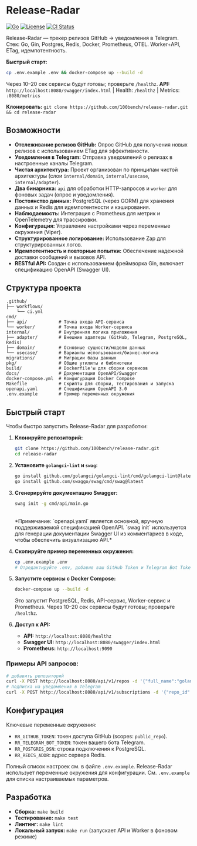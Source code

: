 # Release-Radar

[![Go](https://img.shields.io/github/go-mod/go-version/100bench/release-radar?style=flat-square)](https://go.dev/)
[![License](https://img.shields.io/github/license/100bench/release-radar?style=flat-square)](LICENSE)
[![CI Status](https://img.shields.io/github/actions/workflow/status/100bench/release-radar/ci.yml?branch=main&style=flat-square)](https://github.com/100bench/release-radar/actions/workflows/ci.yml)

Release-Radar — трекер релизов GitHub → уведомления в Telegram.
Стек: Go, Gin, Postgres, Redis, Docker, Prometheus, OTEL. Worker+API, ETag, идемпотентность.

**Быстрый старт:**
```bash
cp .env.example .env && docker-compose up --build -d
```
Через 10–20 сек сервисы будут готовы; проверьте `/healthz`.
**API:** `http://localhost:8080/swagger/index.html` | Health: `/healthz` | Metrics: `:8080/metrics`

**Клонировать:** `git clone https://github.com/100bench/release-radar.git && cd release-radar`

## Возможности

-   **Отслеживание релизов GitHub:** Опрос GitHub для получения новых релизов с использованием ETag для эффективности.
-   **Уведомления в Telegram:** Отправка уведомлений о релизах в настроенные каналы Telegram.
-   **Чистая архитектура:** Проект организован по принципам чистой архитектуры (слои `internal/domain`, `internal/usecase`, `internal/adapter`).
-   **Два бинарника:** `api` для обработки HTTP-запросов и `worker` для фоновых задач (опрос и уведомления).
-   **Постоянство данных:** PostgreSQL (через GORM) для хранения данных и Redis для идемпотентности и кэширования.
-   **Наблюдаемость:** Интеграция с Prometheus для метрик и OpenTelemetry для трассировки.
-   **Конфигурация:** Управление настройками через переменные окружения (Viper).
-   **Структурированное логирование:** Использование Zap для структурированных логов.
-   **Идемпотентность и повторные попытки:** Обеспечение надежной доставки сообщений и вызовов API.
-   **RESTful API:** Создан с использованием фреймворка Gin, включает спецификацию OpenAPI (Swagger UI).

## Структура проекта

```
.github/
├── workflows/
    └── ci.yml
cmd/
├── api/            # Точка входа API-сервиса
└── worker/         # Точка входа Worker-сервиса
internal/           # Внутренняя логика приложения
├── adapter/        # Внешние адаптеры (GitHub, Telegram, PostgreSQL, Redis)
├── domain/         # Основные сущности/модели данных
└── usecase/        # Варианты использования/бизнес-логика
migrations/         # Миграции базы данных
pkg/                # Общие утилиты и библиотеки
build/              # Dockerfile'ы для сборки сервисов
docs/               # Документация OpenAPI/Swagger
docker-compose.yml  # Конфигурация Docker Compose
Makefile            # Скрипты для сборки, тестирования и запуска
openapi.yaml        # Спецификация OpenAPI 3.0
.env.example        # Пример переменных окружения
```

## Быстрый старт

Чтобы быстро запустить Release-Radar для разработки:

1.  **Клонируйте репозиторий:**

    ```bash
    git clone https://github.com/100bench/release-radar.git
    cd release-radar
    ```

2.  **Установите `golangci-lint` и `swag`:**

    ```bash
    go install github.com/golangci/golangci-lint/cmd/golangci-lint@latest
    go install github.com/swaggo/swag/cmd/swag@latest
    ```

3.  **Сгенерируйте документацию Swagger:**

    ```bash
    swag init -g cmd/api/main.go
    ```
    <br/>
    *Примечание: `openapi.yaml` является основной, вручную поддерживаемой спецификацией OpenAPI. `swag init` используется для генерации документации Swagger UI из комментариев в коде, чтобы обеспечить визуализацию API.*

4.  **Скопируйте пример переменных окружения:**

    ```bash
    cp .env.example .env
    # Отредактируйте .env, добавив ваш GitHub Token и Telegram Bot Token
    ```

5.  **Запустите сервисы с Docker Compose:**

    ```bash
    docker-compose up --build -d
    ```

    Это запустит PostgreSQL, Redis, API-сервис, Worker-сервис и Prometheus.
    Через 10–20 сек сервисы будут готовы; проверьте `/healthz`.

6.  **Доступ к API:**

    -   **API:** `http://localhost:8080/healthz`
    -   **Swagger UI:** `http://localhost:8080/swagger/index.html`
    -   **Prometheus:** `http://localhost:9090`

### Примеры API запросов:

```bash
# добавить репозиторий
curl -X POST http://localhost:8080/api/v1/repos -d '{"full_name":"golang/go"}' -H 'Content-Type: application/json'
# подписка на уведомления в Telegram
curl -X POST http://localhost:8080/api/v1/subscriptions -d '{"repo_id":1,"channels":["telegram"]}' -H 'Content-Type: application/json'
```

## Конфигурация

Ключевые переменные окружения:
*   `RR_GITHUB_TOKEN`: токен доступа GitHub (scopes: `public_repo`).
*   `RR_TELEGRAM_BOT_TOKEN`: токен вашего бота Telegram.
*   `RR_POSTGRES_DSN`: строка подключения к PostgreSQL.
*   `RR_REDIS_ADDR`: адрес сервера Redis.

Полный список настроек см. в файле `.env.example`.
Release-Radar использует переменные окружения для конфигурации. См. `.env.example` для списка настраиваемых параметров.

## Разработка

-   **Сборка:** `make build`
-   **Тестирование:** `make test`
-   **Линтинг:** `make lint`
-   **Локальный запуск:** `make run` (запускает API и Worker в фоновом режиме)

